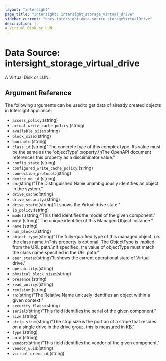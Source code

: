 ```yaml
---
layout: "intersight"
page_title: "Intersight: intersight_storage_virtual_drive"
sidebar_current: "docs-intersight-data-source-storageVirtualDrive"
description: |-
A Virtual Disk or LUN.
---
```


# Data Source: intersight_storage_virtual_drive
A Virtual Disk or LUN.
## Argument Reference
The following arguments can be used to get data of already created objects in Intersight appliance:
* `access_policy`:(string)
* `actual_write_cache_policy`:(string)
* `available_size`:(string)
* `block_size`:(string)
* `bootable`:(string)
* `class_id`:(string)"The concrete type of this complex type. Its value must be the same as the 'objectType' property.\nThe OpenAPI document references this property as a discriminator value."
* `config_state`:(string)
* `configured_write_cache_policy`:(string)
* `connection_protocol`:(string)
* `device_mo_id`:(string)
* `dn`:(string)"The Distinguished Name unambiguously identifies an object in the system."
* `drive_cache`:(string)
* `drive_security`:(string)
* `drive_state`:(string)"It shows the Virtual drive state."
* `io_policy`:(string)
* `model`:(string)"This field identifies the model of the given component."
* `moid`:(string)"The unique identifier of this Managed Object instance."
* `name`:(string)
* `num_blocks`:(string)
* `object_type`:(string)"The fully-qualified type of this managed object, i.e. the class name.\nThis property is optional. The ObjectType is implied from the URL path.\nIf specified, the value of objectType must match the class name specified in the URL path."
* `oper_state`:(string)"It shows the current operational state of Virtual drive."
* `operability`:(string)
* `physical_block_size`:(string)
* `presence`:(string)
* `read_policy`:(string)
* `revision`:(string)
* `rn`:(string)"The Relative Name uniquely identifies an object within a given context."
* `security_flags`:(string)
* `serial`:(string)"This field identifies the serial of the given component."
* `size`:(string)
* `strip_size`:(string)"The strip size is the portion of a stripe that resides on a single drive in the drive group, this is measured in KB."
* `type`:(string)
* `uuid`:(string)
* `vendor`:(string)"This field identifies the vendor of the given component."
* `vendor_uuid`:(string)
* `virtual_drive_id`:(string)
